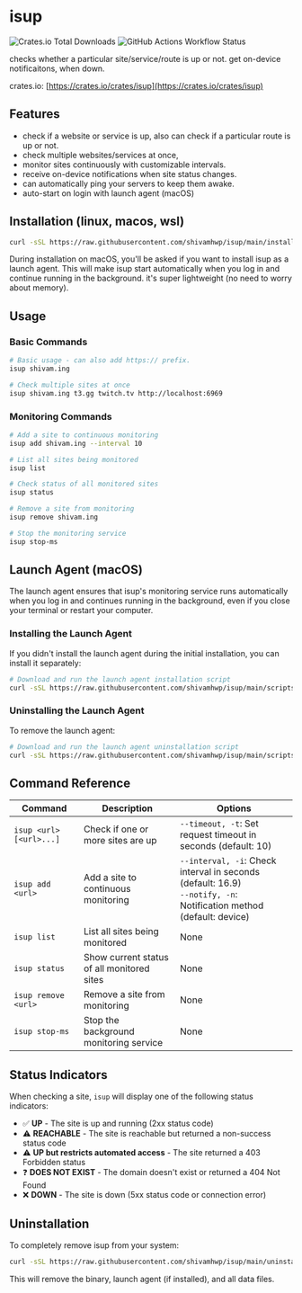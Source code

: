 # isup

![Crates.io Total Downloads](https://img.shields.io/crates/d/isup?labelColor=%23222&color=white)
![GitHub Actions Workflow Status](https://img.shields.io/github/actions/workflow/status/shivamhwp/isup/release.yml?labelColor=%23222&color=white)

checks whether a particular site/service/route is up or not. get on-device notificaitons, when down.

crates.io: [https://crates.io/crates/isup](https://crates.io/crates/isup)

## Features

- check if a website or service is up, also can check if a particular route is up or not.
- check multiple websites/services at once,
- monitor sites continuously with customizable intervals.
- receive on-device notifications when site status changes.
- can automatically ping your servers to keep them awake.
- auto-start on login with launch agent (macOS)

## Installation (linux, macos, wsl)

```bash
curl -sSL https://raw.githubusercontent.com/shivamhwp/isup/main/install.sh | bash
```

During installation on macOS, you'll be asked if you want to install isup as a launch agent. This will make isup start automatically when you log in and continue running in the background. it's super lightweight (no need to worry about memory).

## Usage

### Basic Commands

```bash
# Basic usage - can also add https:// prefix.
isup shivam.ing

# Check multiple sites at once
isup shivam.ing t3.gg twitch.tv http://localhost:6969

```

### Monitoring Commands

```bash
# Add a site to continuous monitoring
isup add shivam.ing --interval 10

# List all sites being monitored
isup list

# Check status of all monitored sites
isup status

# Remove a site from monitoring
isup remove shivam.ing

# Stop the monitoring service
isup stop-ms
```

## Launch Agent (macOS)

The launch agent ensures that isup's monitoring service runs automatically when you log in and continues running in the background, even if you close your terminal or restart your computer.

### Installing the Launch Agent

If you didn't install the launch agent during the initial installation, you can install it separately:

```bash
# Download and run the launch agent installation script
curl -sSL https://raw.githubusercontent.com/shivamhwp/isup/main/scripts/install-launch-agent.sh | bash
```

### Uninstalling the Launch Agent

To remove the launch agent:

```bash
# Download and run the launch agent uninstallation script
curl -sSL https://raw.githubusercontent.com/shivamhwp/isup/main/scripts/uninstall-launch-agent.sh | bash
```

## Command Reference

| Command                 | Description                                | Options                                                                                                              |
| ----------------------- | ------------------------------------------ | -------------------------------------------------------------------------------------------------------------------- |
| `isup <url> [<url>...]` | Check if one or more sites are up          | `--timeout, -t`: Set request timeout in seconds (default: 10)                                                        |
| `isup add <url>`        | Add a site to continuous monitoring        | `--interval, -i`: Check interval in seconds (default: 16.9)<br>`--notify, -n`: Notification method (default: device) |
| `isup list`             | List all sites being monitored             | None                                                                                                                 |
| `isup status`           | Show current status of all monitored sites | None                                                                                                                 |
| `isup remove <url>`     | Remove a site from monitoring              | None                                                                                                                 |
| `isup stop-ms`          | Stop the background monitoring service     | None                                                                                                                 |

## Status Indicators

When checking a site, `isup` will display one of the following status indicators:

- ✅ **UP** - The site is up and running (2xx status code)
- ⚠️ **REACHABLE** - The site is reachable but returned a non-success status code
- ⚠️ **UP but restricts automated access** - The site returned a 403 Forbidden status
- ❓ **DOES NOT EXIST** - The domain doesn't exist or returned a 404 Not Found
- ❌ **DOWN** - The site is down (5xx status code or connection error)

## Uninstallation

To completely remove isup from your system:

```bash
curl -sSL https://raw.githubusercontent.com/shivamhwp/isup/main/uninstall.sh | bash
```

This will remove the binary, launch agent (if installed), and all data files.
